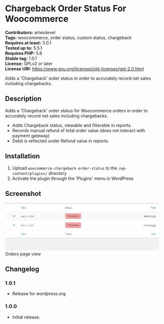# Chargeback Order Status For Woocommerce #

**Contributors:** artesdevel  
**Tags:** woocommerce, order status, custom status, chargeback  
**Requires at least:** 3.0.1  
**Tested up to:** 5.5.1  
**Requires PHP:** 5.6  
**Stable tag:** 1.0.1  
**License:** GPLv2 or later  
**License URI:** https://www.gnu.org/licenses/old-licenses/gpl-2.0.html  

Adds a 'Chargeback' order status in order to accurately record net sales including chargebacks.

## Description ##

Adds a 'Chargeback' order status for Woocommerce orders in order to accurately record net sales including chargebacks.

 * Adds Chargeback status, viewable and filterable in reports.
 * Records manual refund of total order value (does not interact with payment gateway)
 * Debit is reflected under Refund value in reports.
  
## Installation ##

1. Upload `woocommerce-chargeback-order-status` to the `/wp-content/plugins/` directory
1. Activate the plugin through the 'Plugins' menu in WordPress

## Screenshot ##

![Orders page view of Chargeback order](https://github.com/artes-dev/chargeback-order-status-for-woocommerce/blob/master/assets/screenshot-1.png?raw=true)
Orders page view

## Changelog ##

### 1.0.1 ###

* Release for wordpress.org

### 1.0.0 ###

* Initial release.
